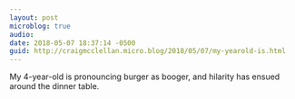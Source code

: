 ```yaml
---
layout: post
microblog: true
audio: 
date: 2018-05-07 18:37:14 -0500
guid: http://craigmcclellan.micro.blog/2018/05/07/my-yearold-is.html
---
```

My 4-year-old is pronouncing burger as booger, and hilarity has ensued around the dinner table.
